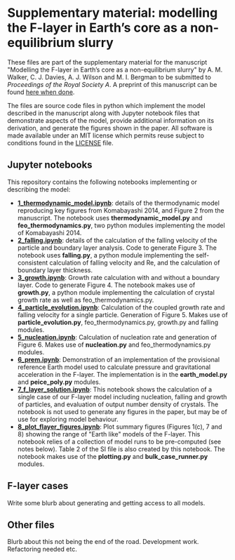 # Supplementary material: modelling the F-layer in Earth’s core as a non-equilibrium slurry

These files are part of the supplementary material for the manuscript
"Modelling the F-layer in Earth’s core as a non-equilibrium slurry"
by A. M. Walker, C. J. Davies, A. J. Wilson and M. I. Bergman
to be submitted to *Proceedings of the Royal Society A*. A preprint
of this manuscript can be found [here when done](https://www.example.com).

The files are source code files in python which implement the
model described in the manuscript along with Jupyter notebook
files that demonstrate aspects of the model, provide additional
information on its derivation, and generate the figures shown in
the paper. All software is made available under an MIT license
which permits reuse subject to conditions found in the
[LICENSE](./LICENSE) file. 

## Jupyter notebooks

This repository contains the following notebooks implementing or
describing the model:

* **[1_thermodynamic_model.ipynb](./1_thermodynamic_model.ipynb)**: details of the thermodynamic model reproducing key figures from Komabayashi 2014, and Figure 2 from the manuscript. The notebook uses **thermodynamic_model.py** and **feo_thermodynamics.py**, two python modules implementing the model of Komabayashi 2014.
* **[2_falling.ipynb](./2_falling.ipynb)**: details of the calculation of the falling velocity of the particle and boundary layer analysis. Code to generate Figure 3. The notebook uses **falling.py**, a python module implementing the self-consistent calculation of falling velocity and Re, and the calculation of boundary layer thickness.
* **[3_growth.ipynb](./3_growth.ipynb)**: Growth rate calculation with and without a boundary layer. Code to generate Figure 4. The notebook makes use of **growth.py**, a python module implementing the calculation of crystal growth rate as well as feo_thermodynamics.py.
* **[4_particle_evolution.ipynb](./4_particle_evolution.ipynb)**: Calculation of the coupled growth rate and falling velocity for a single particle. Generation of Figure 5. Makes use of **particle_evolution.py**, feo_thermodynamics.py, growth.py and falling modules. 
* **[5_nucleation.ipynb](./5_nucleation.ipynb)**: Calculation of nucleation rate and generation of Figure 6. Makes use of **nucleation.py** and feo_thermodynamics.py modules.
* **[6_prem.ipynb](./6_prem.ipynb)**: Demonstration of an implementation of the provisional reference Earth model used to calculate pressure and gravitational acceleration in the F-layer. The implementation is in the **earth_model.py** and **peice_poly.py** modules.
* **[7_f_layer_solution.ipynb](./7_f_layer_solution.ipynb)**: This notebook shows the calculation of a single case of our F-layer model including nucleation, falling and growth of particles, and evaluation of output number density of crystals. The notebook is not used to generate any figures in the paper, but may be of use for exploring model behaviour.
* **[8_plot_flayer_figures.ipynb](./8_plot_flayer_figures.ipynb)**: Plot summary figures (Figures 1(c), 7 and 8) showing the range of "Earth like" models of the F-layer. This notebook relies of a collection of model runs to be pre-computed (see notes below). Table 2 of the SI file is also created by this notebook. The notebook makes use of the **plotting.py** and **bulk_case_runner.py** modules.

## F-layer cases

Write some blurb about generating and getting access to all models.

## Other files

Blurb about this not being the end of the road. Development work. Refactoring needed etc.
